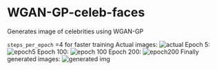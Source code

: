 # WGAN-GP-celeb-faces
Generates image of celebrities using WGAN-GP

 `steps_per_epoch` =4 for faster training
Actual images:
![actual](https://github.com/Zardian18/WGAN-GP-celeb-faces/assets/106113538/9af5a70f-09d1-4a76-9fda-cd2ab0abc5d7)
Epoch 5:
![epoch5](https://github.com/Zardian18/WGAN-GP-celeb-faces/assets/106113538/862c0f39-4620-452f-8a9b-77ba4bc8957e)
Epoch 100:
![epoch 100](https://github.com/Zardian18/WGAN-GP-celeb-faces/assets/106113538/259b7582-436e-4cb5-933b-4cfe8bd53ed4)
Epoch 200:
![epoch200](https://github.com/Zardian18/WGAN-GP-celeb-faces/assets/106113538/fa280caa-0dd2-4044-824c-6a6b900f2d18)
Finally generated images:
![generated img](https://github.com/Zardian18/WGAN-GP-celeb-faces/assets/106113538/a45c6550-f876-4426-853f-5fc2b3b1e7c9)
